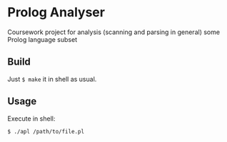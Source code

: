 # Prolog Analyser
Coursework project for analysis (scanning and parsing in general) some Prolog language subset

## Build
Just `$ make` it in shell as usual.

## Usage
Execute in shell: 

```$ ./apl /path/to/file.pl```
